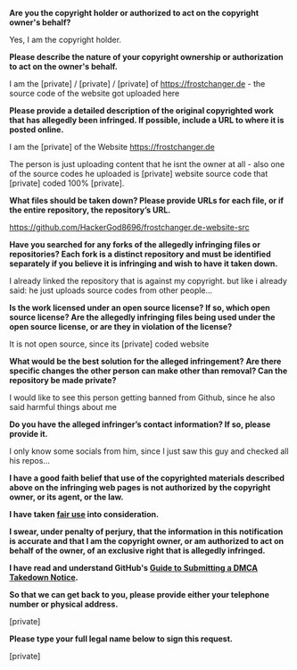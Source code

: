 **Are you the copyright holder or authorized to act on the copyright owner's behalf?**

Yes, I am the copyright holder.

**Please describe the nature of your copyright ownership or authorization to act on the owner's behalf.**

I am the [private] / [private] / [private] of https://frostchanger.de - the source code of the website got uploaded here

**Please provide a detailed description of the original copyrighted work that has allegedly been infringed. If possible, include a URL to where it is posted online.**

I am the [private] of the Website https://frostchanger.de

The person is just uploading content that he isnt the owner at all - also one of the source codes he uploaded is [private] website source code that [private] coded 100% [private].

**What files should be taken down? Please provide URLs for each file, or if the entire repository, the repository’s URL.**

https://github.com/HackerGod8696/frostchanger.de-website-src

**Have you searched for any forks of the allegedly infringing files or repositories? Each fork is a distinct repository and must be identified separately if you believe it is infringing and wish to have it taken down.**

I already linked the repository that is against my copyright. but like i already said: he just uploads source codes from other people...

**Is the work licensed under an open source license? If so, which open source license? Are the allegedly infringing files being used under the open source license, or are they in violation of the license?**

It is not open source, since its [private] coded website

**What would be the best solution for the alleged infringement? Are there specific changes the other person can make other than removal? Can the repository be made private?**

I would like to see this person getting banned from Github, since he also said harmful things about me

**Do you have the alleged infringer’s contact information? If so, please provide it.**

I only know some socials from him, since I just saw this guy and checked all his repos...

**I have a good faith belief that use of the copyrighted materials described above on the infringing web pages is not authorized by the copyright owner, or its agent, or the law.**

**I have taken <a href="https://www.lumendatabase.org/topics/22">fair use</a> into consideration.**

**I swear, under penalty of perjury, that the information in this notification is accurate and that I am the copyright owner, or am authorized to act on behalf of the owner, of an exclusive right that is allegedly infringed.**

**I have read and understand GitHub's <a href="https://docs.github.com/articles/guide-to-submitting-a-dmca-takedown-notice/">Guide to Submitting a DMCA Takedown Notice</a>.**

**So that we can get back to you, please provide either your telephone number or physical address.**

[private]

**Please type your full legal name below to sign this request.**

[private]
